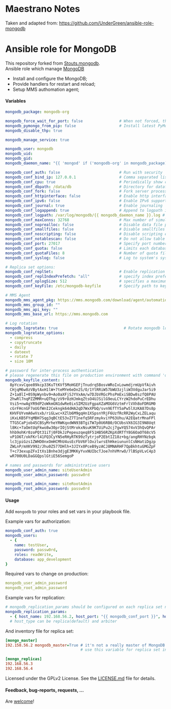 Maestrano Notes
=====================
Taken and adapted from:
https://github.com/UnderGreen/ansible-role-mongodb


Ansible role for MongoDB
============
This repository forked from [Stouts.mongodb](https://github.com/Stouts/Stouts.mongodb).  
Ansible role which manage [MongoDB](http://www.mongodb.org/)

* Install and configure the MongoDB;
* Provide handlers for restart and reload;
* Setup MMS authomation agent;

#### Variables

```yaml
mongodb_package: mongodb-org

mongodb_force_wait_for_port: false                # When not forced, the role will wait for mongod port to become available only with systemd
mongodb_pymongo_from_pip: false                   # Install latest PyMongo via PIP or package manager
mongodb_disable_thp: true

mongodb_manage_service: true

mongodb_user: mongodb
mongodb_uid:
mongodb_gid:
mongodb_daemon_name: "{{ 'mongod' if ('mongodb-org' in mongodb_package) else 'mongodb' }}"

mongodb_conf_auth: false                          # Run with security
mongodb_conf_bind_ip: 127.0.0.1                   # Comma separated list of ip addresses to listen on
mongodb_conf_cpu: true                            # Periodically show cpu and iowait utilization
mongodb_conf_dbpath: /data/db                     # Directory for datafiles
mongodb_conf_fork: false                          # Fork server process
mongodb_conf_httpinterface: false                 # Enable http interface
mongodb_conf_ipv6: false                          # Enable IPv6 support (disabled by default)
mongodb_conf_journal: true                        # Enable journaling
mongodb_conf_logappend: true                      # Append to logpath instead of over-writing
mongodb_conf_logpath: /var/log/mongodb/{{ mongodb_daemon_name }}.log # Log file to send write to instead of stdout
mongodb_conf_maxConns: 32768                      # Max number of simultaneous connections
mongodb_conf_noprealloc: false                    # Disable data file preallocation
mongodb_conf_smallfiles: false                    # Disable smallfiles option
mongodb_conf_noscripting: false                   # Disable scripting engine
mongodb_conf_notablescan: false                   # Do not allow table scans
mongodb_conf_port: 27017                          # Specify port number
mongodb_conf_quota: false                         # Limits each database to a certain number of files
mongodb_conf_quotaFiles: 8                        # Number of quota files
mongodb_conf_syslog: false                        # Log to system's syslog facility instead of file

# Replica set options:
mongodb_conf_replSet:                             # Enable replication <setname>[/<optionalseedhostlist>]
mongodb_conf_replIndexPrefetch: "all"             # specify index prefetching behavior (if secondary) [none|_id_only|all]
mongodb_conf_oplogSize: 512                       # specifies a maximum size in megabytes for the replication operation log
mongodb_conf_keyFile: /etc/mongodb-keyfile        # Specify path to keyfile with password for inter-process authentication

# MMS Agent
mongodb_mms_agent_pkg: https://mms.mongodb.com/download/agent/automation/mongodb-mms-automation-agent-manager_1.4.2.783-1_amd64.deb
mongodb_mms_group_id: ""
mongodb_mms_api_key: ""
mongodb_mms_base_url: https://mms.mongodb.com

# Log rotation
mongodb_logrotate: true                             # Rotate mongodb logs.
mongodb_logrotate_options:
  - compress
  - copytruncate
  - daily
  - dateext
  - rotate 7
  - size 10M

# password for inter-process authentication
# please regenerate this file on production environment with command 'openssl rand -base64 741'
mongodb_keyfile_content: |
  8pYcxvCqoe89kcp33KuTtKVf5MoHGEFjTnudrq5BosvWRoIxLowmdjrmUpVfAivh
  CHjqM6w0zVBytAxH1lW+7teMYe6eDn2S/O/1YlRRiW57bWU3zjliW3VdguJar5i9
  Z+1a8lI+0S9pWynbv9+Ao0aXFjSJYVxAm/w7DJbVRGcPhsPmExiSBDw8szfQ8PAU
  2hwRl7nqPZZMMR+uQThg/zV9rOzHJmkqZtsO4UJSilG9euLCYrzW2hdoPuCrEDhu
  Vsi5+nwAgYR9dP2oWkmGN1dwRe0ixSIM2UzFgpaXZaMOG6VztmFrlVXh8oFDRGM0
  cGrFHcnGF7oUGfWnI2Cekngk64dHA2qD7WxXPbQ/svn9EfTY5aPw5lXzKA87Ds8p
  KHVFUYvmA6wVsxb/riGLwc+XZlb6M9gqHn1XSpsnYRjF6UzfRcRR2WyCxLZELaqu
  iKxLKB5FYqMBH7Sqg3qBCtE53vZ7T1nefq5RFzmykviYP63Uhu/A2EQatrMnaFPl
  TTG5CaPjob45CBSyMrheYRWKqxdWN93BTgiTW7p0U6RB0/OCUbsVX6IG3I9N8Uqt
  l8Kc+7aOmtUqFkwo8w30prIOjStMrokxNsuK9KTUiPu2cj7gwYQ574vV3hQvQPAr
  hhb9ohKr0zoPQt31iTj0FDkJzPepeuzqeq8F51HB56RZKpXdRTfY8G6OaOT68cV5
  vP1O6T/okFKrl41FQ3CyYN5eRHyRTK99zTytrjoP2EbtIZ18z+bg/angRHYNzbgk
  lc3jpiGzs1ZWHD0nxOmHCMhU4usEcFbV6FlOxzlwrsEhHkeiununlCsNHatiDgzp
  ZWLnP/mXKV992/Jhu0Z577DHlh+3JIYx0PceB9yzACJ8MNARHF7QpBkhtuGMGZpF
  T+c73exupZFxItXs1Bnhe3djgE3MKKyYvxNUIbcTJoe7nhVMrwO/7lBSpVLvC4p3
  wR700U0LDaGGQpslGtiE56SemgoP

# names and passwords for administrative users
mongodb_user_admin_name: siteUserAdmin
mongodb_user_admin_password: passw0rd

mongodb_root_admin_name: siteRootAdmin
mongodb_root_admin_password: passw0rd
```

#### Usage

Add `mongodb` to your roles and set vars in your playbook file.

Example vars for authorization:
```yaml
mongodb_conf_auth: true
mongodb_users:
  - {
    name: testUser,
    password: passw0rd,
    roles: readWrite,
    database: app_development
}
```
Required vars to change on production:
```yaml
mongodb_user_admin_password
mongodb_root_admin_password
```
Example vars for replication:
```yaml
# mongodb_replication_params should be configured on each replica set node
mongodb_replication_params:
  - { host_name: 192.168.56.2, host_port: "{{ mongodb_conf_port }}", host_type: replica }
  # host_type can be replica(default) and arbiter
```
And inventory file for replica set:
```ini
[mongo_master]
192.158.56.2 mongodb_master=True # it'n not a really master of MongoDB replica set,
                                 # use this variable for replica set init only

[mongo_replicas]
192.168.56.3
192.168.56.4
```

Licensed under the GPLv2 License. See the [LICENSE.md](LICENSE.md) file for details.

#### Feedback, bug-reports, requests, ...

Are [welcome](https://github.com/UnderGreen/ansible-role-mongodb/issues)!
